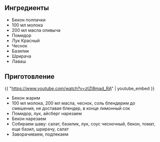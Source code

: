 ## Ингредиенты

- Бекон полпачки
- 100 мл молока
- 200 мл масла оливыча
- Помидор
- Лук Красный
- Чеснок
- Базилик
- Шрирача
- Лаваш

## Приготовление

{{ "https://www.youtube.com/watch?v=ztZl8mad_RA" | youtube_embed }}

- Бекон жарим
- 100 мл молока, 200 мл масла, чеснок, соль блендерим до смешения, не доставая блендер, в конце лимонный сок
- Помидор, лук, айсберг нарезаем 
- Бекон нарезаем
- Собираем шаву: салат, базилик, лук, соус чесночный, бекон, томат, еще базил, шрирачу, салат
- Заворачиваем, подпекаем